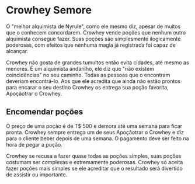 # Crowhey Semore

O "melhor alquimista de Nyrule", como ele mesmo diz, apesar de muitos que o conhecem concordarem. Crowhey vende poções que nenhum outro alquimista consegue fazer. Suas poções são simplesmente ilogicamente poderosas, com efeitos que nenhuma magia já registrada foi capaz de alcançar.

Crowhey não gosta de grandes tumultos então evita cidades, até mesmo as menores. É um alquimista andarilho, ele diz que "não existem coincidências" no seu caminho. Todas as pessoas que o encontram deveriam encontrá-lo. Aos que ele acredita que ainda não estão prontos para encarar o seu destino Crowhey os entrega sua poção favorita, Apoçãotrar o Crowhey.

## Encomendar poções

O preço de uma poção é de T$ 500 e demora até uma semana para ficar pronta. Crowhey sempre entrega um de seus Apoçãotrar o Crowhey e diz para o cliente beber depois de uma semana. O pagamento deve ser feito na hora de pegar a poção.

Crowhey se recusa a fazer quase todas as poções simples, suas poções costumam ser complexas e extremamente poderosas. Crowhey só aceita fazer poções mais simples se ele acreditar que o resultado será divertido de assistir ou importante.
